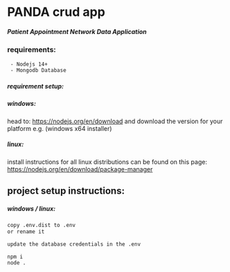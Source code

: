 # PANDA crud app


##### Patient Appointment Network Data Application

### requirements:
```bash
 - Nodejs 14+
 - Mongodb Database
```


##### requirement setup:
##### windows:
head to: https://nodejs.org/en/download
and download the version for your platform e.g. (windows x64 installer)

##### linux:
install instructions for all linux distributions can be found on this page: 
https://nodejs.org/en/download/package-manager


###


## project setup instructions:

##### windows / linux: 
```bash
copy .env.dist to .env
or rename it

update the database credentials in the .env 
```


```bash
npm i
node .
```